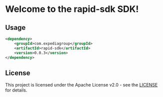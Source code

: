 # Welcome to the rapid-sdk SDK!

## Usage
```xml
<dependency>
    <groupId>com.expediagroup</groupId>
    <artifactId>rapid-sdk</artifactId>
    <version>0.0.3</version>
</dependency>
```

## License

This project is licensed under the Apache License v2.0 - see the [LICENSE](LICENSE) for details.
